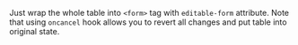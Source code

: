 Just wrap the whole table into `<form>` tag with `editable-form` attribute.
Note that using `oncancel` hook allows you to revert all changes and put table into original state.